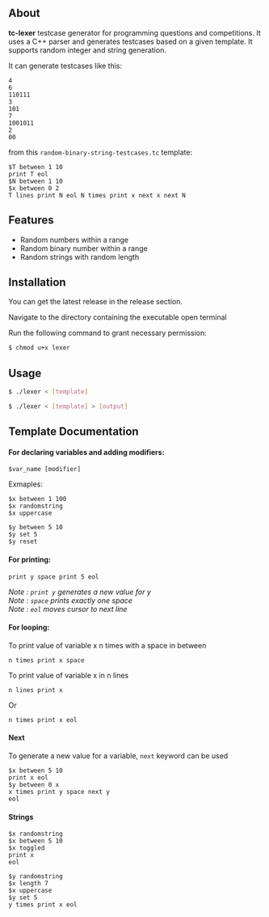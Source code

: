 ## About

**tc-lexer** testcase generator for programming questions and competitions. It uses a C++ parser and generates testcases based on a given template. It supports random integer and string generation.

It can generate testcases like this:
```
4
6
110111
3
101
7
1001011
2
00
```
from this `random-binary-string-testcases.tc` template:
```
$T between 1 10
print T eol
$N between 1 10
$x between 0 2
T lines print N eol N times print x next x next N
```

## Features

- Random numbers within a range
- Random binary number within a range
- Random strings with random length

## Installation

You can get the latest release in the release section.

Navigate to the directory containing the executable open terminal

Run the following command to grant necessary permission:

```bash
$ chmod u+x lexer
```

## Usage

```bash
$ ./lexer < [template]
```

```bash
$ ./lexer < [template] > [output]
```

## Template Documentation


#### For declaring variables and adding modifiers:

```
$var_name [modifier]
```

Exmaples:
```
$x between 1 100
$x randomstring
$x uppercase
```

```
$y between 5 10
$y set 5
$y reset
```

#### For printing:
```
print y space print 5 eol
```

*Note : `print y` generates a new value for y*  
*Note : `space` prints exactly one space*  
*Note : `eol` moves cursor to next line*  

#### For looping:
To print value of variable x n times with a space in between
```
n times print x space
```
To print value of variable x in n lines
```
n lines print x
```
Or
```
n times print x eol
```

#### Next
To generate a new value for a variable, `next` keyword can be used

```
$x between 5 10
print x eol
$y between 0 x
x times print y space next y
eol
```

#### Strings

```
$x randomstring
$x between 5 10
$x toggled
print x
eol
```

```
$y randomstring
$x length 7
$x uppercase
$y set 5
y times print x eol
```

